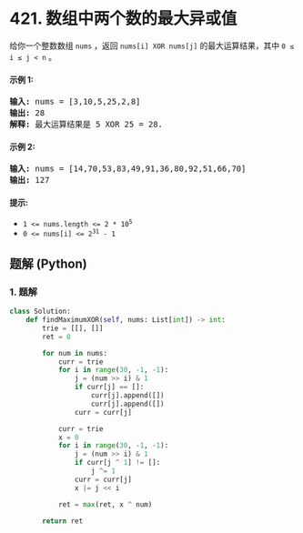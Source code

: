 # 421. 数组中两个数的最大异或值
给你一个整数数组 `nums` ，返回 `nums[i] XOR nums[j]` 的最大运算结果，其中 `0 ≤ i ≤ j < n` 。

#### 示例 1:
<pre>
<strong>输入:</strong> nums = [3,10,5,25,2,8]
<strong>输出:</strong> 28
<strong>解释:</strong> 最大运算结果是 5 XOR 25 = 28.
</pre>

#### 示例 2:
<pre>
<strong>输入:</strong> nums = [14,70,53,83,49,91,36,80,92,51,66,70]
<strong>输出:</strong> 127
</pre>

#### 提示:
* <code>1 <= nums.length <= 2 * 10<sup>5</sup></code>
* <code>0 <= nums[i] <= 2<sup>31</sup> - 1</code>

## 题解 (Python)

### 1. 题解
```Python
class Solution:
    def findMaximumXOR(self, nums: List[int]) -> int:
        trie = [[], []]
        ret = 0

        for num in nums:
            curr = trie
            for i in range(30, -1, -1):
                j = (num >> i) & 1
                if curr[j] == []:
                    curr[j].append([])
                    curr[j].append([])
                curr = curr[j]

            curr = trie
            x = 0
            for i in range(30, -1, -1):
                j = (num >> i) & 1
                if curr[j ^ 1] != []:
                    j ^= 1
                curr = curr[j]
                x |= j << i

            ret = max(ret, x ^ num)

        return ret
```
